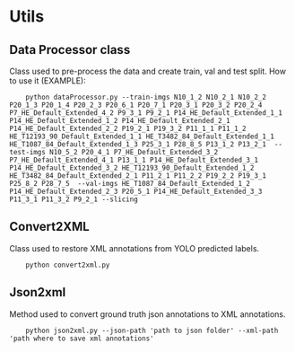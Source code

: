 # Utils

## Data Processor class

Class used to pre-process the data and create train, val and test split.
How to use it (EXAMPLE):

        python dataProcessor.py --train-imgs N10_1_2 N10_2_1 N10_2_2 P20_1_3 P20_1_4 P20_2_3 P20_6_1 P20_7_1 P20_3_1 P20_3_2 P20_2_4 P7_HE_Default_Extended_4_2 P9_3_1 P9_2_1 P14_HE_Default_Extended_1_1 P14_HE_Default_Extended_1_2 P14_HE_Default_Extended_2_1 P14_HE_Default_Extended_2_2 P19_2_1 P19_3_2 P11_1_1 P11_1_2 HE_T12193_90_Default_Extended_1_1 HE_T3482_84_Default_Extended_1_1 HE_T1087_84_Default_Extended_1_3 P25_3_1 P28_8_5 P13_1_2 P13_2_1  --test-imgs N10_5_2 P20_4_1 P7_HE_Default_Extended_3_2 P7_HE_Default_Extended_4_1 P13_1_1 P14_HE_Default_Extended_3_1 P14_HE_Default_Extended_3_2 HE_T12193_90_Default_Extended_1_2 HE_T3482_84_Default_Extended_2_1 P11_2_1 P11_2_2 P19_2_2 P19_3_1 P25_8_2 P28_7_5  --val-imgs HE_T1087_84_Default_Extended_1_2 P14_HE_Default_Extended_2_3 P20_5_1 P14_HE_Default_Extended_3_3 P11_3_1 P11_3_2 P9_2_1 --slicing

## Convert2XML

Class used to restore XML annotations from YOLO predicted labels.

        python convert2xml.py 


## Json2xml

Method used to convert ground truth json annotations to XML annotations.

        python json2xml.py --json-path 'path to json folder' --xml-path 'path where to save xml annotations' 